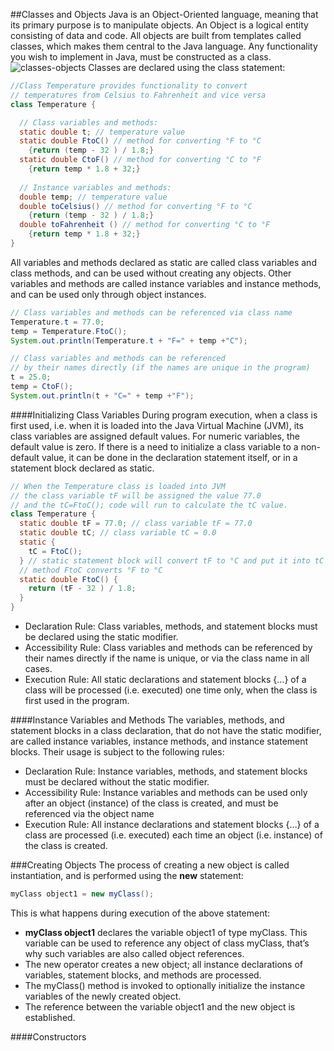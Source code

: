 ##Classes and Objects
Java is an Object-Oriented language, meaning that its primary purpose is to manipulate objects. An Object is a logical entity 
consisting of data and code. All objects are built from templates called classes, which makes them central to the Java language. 
Any functionality you wish to implement in Java, must be constructed as a class.
![classes-objects](https://cloud.githubusercontent.com/assets/13823751/21015511/e0b9f228-bd27-11e6-8303-152cdf3cfe3c.jpg)
Classes are declared using the class statement:
```java
//Class Temperature provides functionality to convert
// temperatures from Celsius to Fahrenheit and vice versa
class Temperature {

  // Class variables and methods:
  static double t; // temperature value
  static double FtoC() // method for converting °F to °C
    {return (temp - 32 ) / 1.8;}
  static double CtoF() // method for converting °C to °F
    {return temp * 1.8 + 32;}
    
  // Instance variables and methods:
  double temp; // temperature value
  double toCelsius() // method for converting °F to °C
    {return (temp - 32 ) / 1.8;}
  double toFahrenheit () // method for converting °C to °F
    {return temp * 1.8 + 32;}
}
```
All variables and methods declared as static are called class variables and class methods, and can be used without creating any objects. Other variables and methods are called instance variables and instance methods, and can be used only through object instances.
```java
// Class variables and methods can be referenced via class name
Temperature.t = 77.0;
temp = Temperature.FtoC();
System.out.println(Temperature.t + "F=" + temp +"C");

// Class variables and methods can be referenced
// by their names directly (if the names are unique in the program)
t = 25.0;
temp = CtoF();
System.out.println(t + "C=" + temp +"F");
```
####Initializing Class Variables
During program execution, when a class is first used, i.e. when it is loaded into the Java Virtual Machine (JVM), its class variables are assigned default values. For numeric variables, the default value is zero. If there is a need to initialize a class variable to a non-default value, it can be done in the declaration statement itself, or in a statement block declared as static.
```java
// When the Temperature class is loaded into JVM
// the class variable tF will be assigned the value 77.0
// and the tC=FtoC(); code will run to calculate the tC value.
class Temperature {
  static double tF = 77.0; // class variable tF = 77.0
  static double tC; // class variable tC = 0.0
  static { 
    tC = FtoC(); 
  } // static statement block will convert tF to °C and put it into tC
  // method FtoC converts °F to °C
  static double FtoC() {
    return (tF - 32 ) / 1.8;
  }
}
```
- Declaration Rule: Class variables, methods, and statement blocks must be declared using the static modifier.
- Accessibility Rule: Class variables and methods can be referenced by their names directly if the name is unique, or via the class name in all cases.
- Execution Rule: All static declarations and statement blocks {…} of a class will be processed (i.e. executed) one time only, when the class is first used in the program.

####Instance Variables and Methods
The variables, methods, and statement blocks in a class declaration, that do not have the static modifier, are called instance variables, instance methods, and instance statement blocks. Their usage is subject to the following rules:
- Declaration Rule: Instance variables, methods, and statement blocks must be declared without the static modifier.
- Accessibility Rule: Instance variables and methods can be used only after an object (instance) of the class is created, and must be referenced via the object name
- Execution Rule: All instance declarations and statement blocks {…} of a class are processed (i.e. executed) each time an object (i.e. instance) of the class is created.

###Creating Objects
The process of creating a new object is called instantiation, and is performed using the **new** statement:
```java
myClass object1 = new myClass();
```
This is what happens during execution of the above statement:
- **myClass object1** declares the variable object1 of type myClass. This variable can be used to reference any object of class myClass, that’s why such variables are also called object references.
- The new operator creates a new object; all instance declarations of variables, statement blocks, and methods are processed.
- The myClass() method is invoked to optionally initialize the instance variables of the newly created object.
- The reference between the variable object1 and the new object is established.

####Constructors
